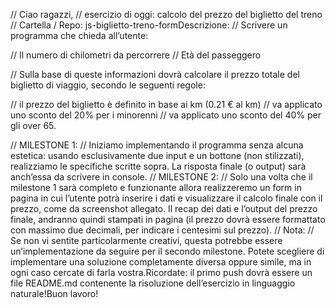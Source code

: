 // Ciao ragazzi,
// esercizio di oggi: calcolo del prezzo del biglietto del treno
// Cartella / Repo: js-biglietto-treno-formDescrizione:
// Scrivere un programma che chieda all’utente:

//     Il numero di chilometri da percorrere
//     Età del passeggero

// Sulla base di queste informazioni dovrà calcolare il prezzo totale del biglietto di viaggio, secondo le seguenti regole:

//     il prezzo del biglietto è definito in base ai km (0.21 € al km)
//     va applicato uno sconto del 20% per i minorenni
//     va applicato uno sconto del 40% per gli over 65.

// MILESTONE 1:
// Iniziamo implementando il programma senza alcuna estetica: usando esclusivamente due input e un bottone (non stilizzati), realizziamo le specifiche scritte sopra. La risposta finale (o output) sarà anch’essa da scrivere in console.
// MILESTONE 2:
// Solo una volta che il milestone 1 sarà completo e funzionante allora realizzeremo un form in pagina in cui l’utente potrà inserire i dati e visualizzare il calcolo finale con il prezzo, come da screenshot allegato. Il recap dei dati e l’output del prezzo finale, andranno quindi stampati in pagina (il prezzo dovrà essere formattato con massimo due decimali, per indicare i centesimi sul prezzo).
// Nota:
// Se non vi sentite particolarmente creativi, questa potrebbe essere un’implementazione da seguire per il secondo milestone. Potete scegliere di implementare una soluzione completamente diversa oppure simile, ma in ogni caso cercate di farla vostra.Ricordate: il primo push dovrà essere un file README.md contenente la risoluzione dell’esercizio in linguaggio naturale!Buon lavoro!